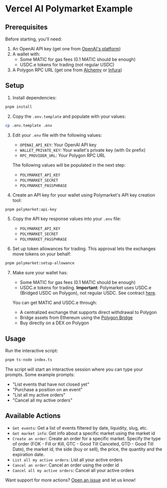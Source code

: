 # Vercel AI Polymarket Example

## Prerequisites

Before starting, you'll need:
1. An OpenAI API key (get one from [OpenAI's platform](https://platform.openai.com))
2. A wallet with:
   - Some MATIC for gas fees (0.1 MATIC should be enough)
   - USDC.e tokens for trading (not regular USDC)
3. A Polygon RPC URL (get one from [Alchemy](https://www.alchemy.com) or [Infura](https://www.infura.io))

## Setup

1. Install dependencies:
```bash
pnpm install
```

2. Copy the `.env.template` and populate with your values:
```bash
cp .env.template .env
```

3. Edit your `.env` file with the following values:
   - `OPENAI_API_KEY`: Your OpenAI API key
   - `WALLET_PRIVATE_KEY`: Your wallet's private key (with 0x prefix)
   - `RPC_PROVIDER_URL`: Your Polygon RPC URL

   The following values will be populated in the next step:
   - `POLYMARKET_API_KEY`
   - `POLYMARKET_SECRET`
   - `POLYMARKET_PASSPHRASE`

4. Create an API key for your wallet using Polymarket's API key creation tool:
```bash
pnpm polymarket:api-key
```

5. Copy the API key response values into your `.env` file:
   - `POLYMARKET_API_KEY`
   - `POLYMARKET_SECRET`
   - `POLYMARKET_PASSPHRASE`

6. Set up token allowances for trading. This approval lets the exchanges move tokens on your behalf:
```bash
pnpm polymarket:setup-allowance
```

7. Make sure your wallet has:
   - Some MATIC for gas fees (0.1 MATIC should be enough)
   - USDC.e tokens for trading. **Important**: Polymarket uses USDC.e (Bridged USDC on Polygon), not regular USDC. See contract [here](https://polygonscan.com/address/0x2791Bca1f2de4661ED88A30C99A7a9449Aa84174).

   You can get MATIC and USDC.e through:
   - A centralized exchange that supports direct withdrawal to Polygon
   - Bridge assets from Ethereum using the [Polygon Bridge](https://wallet.polygon.technology/bridge)
   - Buy directly on a DEX on Polygon

## Usage

Run the interactive script:
```bash
pnpm ts-node index.ts
```

The script will start an interactive session where you can type your prompts. Some example prompts:
* "List events that have not closed yet"
* "Purchase a position on an event"
* "List all my active orders"
* "Cancel all my active orders"

## Available Actions

- `Get events`: Get a list of events filtered by date, liquidity, slug, etc.
- `Get market info`: Get info about a specific market using the market id
- `Create an order`: Create an order for a specific market. Specify the type of order (FOK - Fill or Kill, GTC - Good Till Canceled, GTD - Good Till Date), the market id, the side (buy or sell), the price, the quantity and the expiration date.
- `List all my active orders`: List all your active orders
- `Cancel an order`: Cancel an order using the order id
- `Cancel all my active orders`: Cancel all your active orders

Want support for more actions? [Open an issue](https://github.com/nova-sdk/nova-sdk/issues) and let us know!
